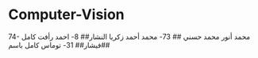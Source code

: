 # Computer-Vision

74- محمد أنور محمد حسني ##
73- محمد أحمد زكريا النشار##
8- احمد رأفت كامل فيشار##
31- توماس كامل باسم##
